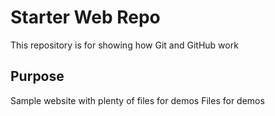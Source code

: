 # Starter Web Repo

This repository is for showing how Git and GitHub work

## Purpose

Sample website with plenty of files for demos
Files for demos
